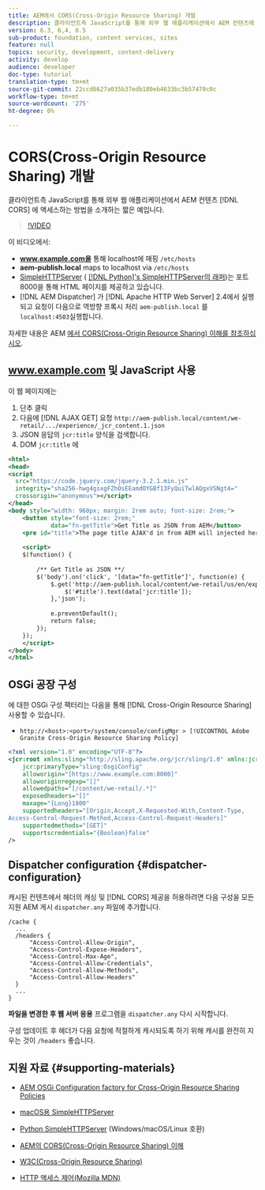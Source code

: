 ```yaml
---
title: AEM에서 CORS(Cross-Origin Resource Sharing) 개발
description: 클라이언트측 JavaScript를 통해 외부 웹 애플리케이션에서 AEM 컨텐츠에 액세스하기 위해 CORS를 활용하는 간단한 예입니다.
version: 6.3, 6,4, 6.5
sub-product: foundation, content services, sites
feature: null
topics: security, development, content-delivery
activity: develop
audience: developer
doc-type: tutorial
translation-type: tm+mt
source-git-commit: 22ccd6627a035b37edb180eb4633bc3b57470c0c
workflow-type: tm+mt
source-wordcount: '275'
ht-degree: 0%

---
```



# CORS(Cross-Origin Resource Sharing) 개발

클라이언트측 JavaScript를 통해 외부 웹 애플리케이션에서 AEM 컨텐츠 [!DNL CORS] 에 액세스하는 방법을 소개하는 짧은 예입니다.

>[!VIDEO](https://video.tv.adobe.com/v/18837/?quality=12&learn=on)

이 비디오에서:

* **www.example.com을** 통해 localhost에 매핑 `/etc/hosts`
* **aem-publish.local** maps to localhost via `/etc/hosts`
* [SimpleHTTPServer](https://itunes.apple.com/us/app/simple-http-server/id441002840?mt=12) ( [[!DNL Python]&#39;s SimpleHTTPServer의 래퍼](https://docs.python.org/2/library/simplehttpserver.html))는 포트 8000을 통해 HTML 페이지를 제공하고 있습니다.
* [!DNL AEM Dispatcher] 가 [!DNL Apache HTTP Web Server] 2.4에서 실행되고 요청이 다음으로 역방향 프록시 처리 `aem-publish.local` 를 `localhost:4503`실행합니다.

자세한 내용은 AEM [에서 CORS(Cross-Origin Resource Sharing) 이해를 참조하십시오](./understand-cross-origin-resource-sharing.md).

## www.example.com 및 JavaScript 사용

이 웹 페이지에는

1. 단추 클릭
1. 다음에 [!DNL AJAX GET] 요청 `http://aem-publish.local/content/we-retail/.../experience/_jcr_content.1.json`
1. JSON 응답의 `jcr:title` 양식을 검색합니다.
1. DOM `jcr:title` 에

```xml
<html>
<head>
<script
  src="https://code.jquery.com/jquery-3.2.1.min.js"
  integrity="sha256-hwg4gsxgFZhOsEEamdOYGBf13FyQuiTwlAQgxVSNgt4="
  crossorigin="anonymous"></script>   
</head>
<body style="width: 960px; margin: 2rem auto; font-size: 2rem;">
    <button style="font-size: 2rem;"
            data="fn-getTitle">Get Title as JSON from AEM</button>
    <pre id="title">The page title AJAX'd in from AEM will injected here</pre>
    
    <script>
    $(function() { 
        
        /** Get Title as JSON **/
        $('body').on('click', '[data="fn-getTitle"]', function(e) { 
            $.get('http://aem-publish.local/content/we-retail/us/en/experience/_jcr_content.1.json', function(data) {
                $('#title').text(data['jcr:title']);
            },'json');
            
            e.preventDefault();
            return false;
        });
    });
    </script>
</body>
</html>
```

## OSGi 공장 구성

에 대한 OSGi 구성 팩터리는 다음을 통해 [!DNL Cross-Origin Resource Sharing] 사용할 수 있습니다.

* `http://<host>:<port>/system/console/configMgr > [!UICONTROL Adobe Granite Cross-Origin Resource Sharing Policy]`

```xml
<?xml version="1.0" encoding="UTF-8"?>
<jcr:root xmlns:sling="http://sling.apache.org/jcr/sling/1.0" xmlns:jcr="http://www.jcp.org/jcr/1.0"
    jcr:primaryType="sling:OsgiConfig"
    alloworigin="[https://www.example.com:8000]"
    alloworiginregexp="[]"
    allowedpaths="[/content/we-retail/.*]"
    exposedheaders="[]"
    maxage="{Long}1800"
    supportedheaders="[Origin,Accept,X-Requested-With,Content-Type,
Access-Control-Request-Method,Access-Control-Request-Headers]"
    supportedmethods="[GET]"
    supportscredentials="{Boolean}false"
/>
```

## Dispatcher configuration {#dispatcher-configuration}

캐시된 컨텐츠에서 헤더의 캐싱 및 [!DNL CORS] 제공을 허용하려면 다음 구성을 모든 지원 AEM 게시 `dispatcher.any` 파일에 추가합니다.

```
/cache { 
  ...
  /headers {
      "Access-Control-Allow-Origin",
      "Access-Control-Expose-Headers",
      "Access-Control-Max-Age",
      "Access-Control-Allow-Credentials",
      "Access-Control-Allow-Methods",
      "Access-Control-Allow-Headers"
  }
  ...
}
```

**파일을 변경한 후 웹 서버 응용** 프로그램을 `dispatcher.any` 다시 시작합니다.

구성 업데이트 후 헤더가 다음 요청에 적절하게 캐시되도록 하기 위해 캐시를 완전히 지우는 것이 `/headers` 좋습니다.

## 지원 자료 {#supporting-materials}

* [AEM OSGi Configuration factory for Cross-Origin Resource Sharing Policies](http://localhost:4502/system/console/configMgr/com.adobe.granite.cors.impl.CORSPolicyImpl)
* [macOS용 SimpleHTTPServer](https://itunes.apple.com/us/app/simple-http-server/id441002840?mt=12)
* [Python SimpleHTTPServer](https://docs.python.org/2/library/simplehttpserver.html) (Windows/macOS/Linux 호환)

* [AEM의 CORS(Cross-Origin Resource Sharing) 이해](./understand-cross-origin-resource-sharing.md)
* [W3C(Cross-Origin Resource Sharing)](https://www.w3.org/TR/cors/)
* [HTTP 액세스 제어(Mozilla MDN)](https://developer.mozilla.org/en-US/docs/Web/HTTP/Access_control_CORS)

